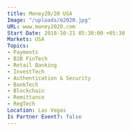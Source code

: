 ```yaml
---
title: Money20/20 USA
Image: "/uploads/m2020.jpg"
URL: www.money2020.com
Start Date: 2018-10-21 05:30:00 +05:30
Markets: USA
Topics:
- Payments
- B2B FinTech
- Retail Banking
- InvestTech
- Authentication & Security
- BankTech
- Blockchain
- Remittance
- RegTech
Location: Las Vegas
Is Partner Event?: false
---
```


